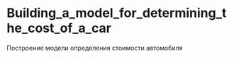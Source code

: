 # Building_a_model_for_determining_the_cost_of_a_car
Построение модели определения стоимости автомобиля
